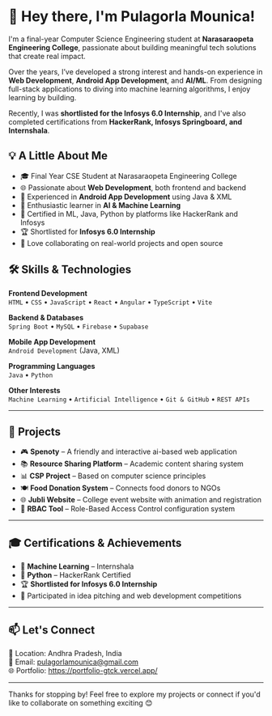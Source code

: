 # 👋 Hey there, I'm Pulagorla Mounica!

I'm a final-year Computer Science Engineering student at **Narasaraopeta Engineering College**, passionate about building meaningful tech solutions that create real impact.

Over the years, I’ve developed a strong interest and hands-on experience in **Web Development**, **Android App Development**, and **AI/ML**. From designing full-stack applications to diving into machine learning algorithms, I enjoy learning by building.

Recently, I was **shortlisted for the Infosys 6.0 Internship**, and I've also completed certifications from **HackerRank, Infosys Springboard, and Internshala**.

## 💡 A Little About Me

- 🎓 Final Year CSE Student at Narasaraopeta Engineering College  
- 🌐 Passionate about **Web Development**, both frontend and backend  
- 📱 Experienced in **Android App Development** using Java & XML  
- 🤖 Enthusiastic learner in **AI & Machine Learning**  
- 🧾 Certified in ML, Java, Python by platforms like HackerRank and Infosys  
- 🏆 Shortlisted for **Infosys 6.0 Internship**  
- 🤝 Love collaborating on real-world projects and open source

## 🛠 Skills & Technologies

**Frontend Development**  
`HTML` • `CSS` • `JavaScript` • `React` • `Angular` • `TypeScript` • `Vite`

**Backend & Databases**  
`Spring Boot` • `MySQL` • `Firebase` • `Supabase`

**Mobile App Development**  
`Android Development` (Java, XML)

**Programming Languages**  
`Java` • `Python`

**Other Interests**  
`Machine Learning` • `Artificial Intelligence` • `Git & GitHub` • `REST APIs`

---

## 🚀 Projects

- 🎮 **Spenoty** – A friendly and interactive ai-based web application  
- 📚 **Resource Sharing Platform** – Academic content sharing system  
- 📊 **CSP Project** – Based on computer science principles  
- 🍽️ **Food Donation System** – Connects food donors to NGOs  
- 🌐 **Jubli Website** – College event website with animation and registration  
- 🔐 **RBAC Tool** – Role-Based Access Control configuration system

---

## 🎓 Certifications & Achievements

- 🏅 **Machine Learning** – Internshala 
- 🏅 **Python** – HackerRank Certified  
- 🏆 **Shortlisted for Infosys 6.0 Internship**  
- 🥇 Participated in idea pitching and web development competitions  

---

## 📫 Let's Connect

📍 Location: Andhra Pradesh, India  
📧 Email: pulagorlamounica@gmail.com  
🌐 Portfolio: https://portfolio-gtck.vercel.app/

---

Thanks for stopping by! Feel free to explore my projects or connect if you'd like to collaborate on something exciting 😊
